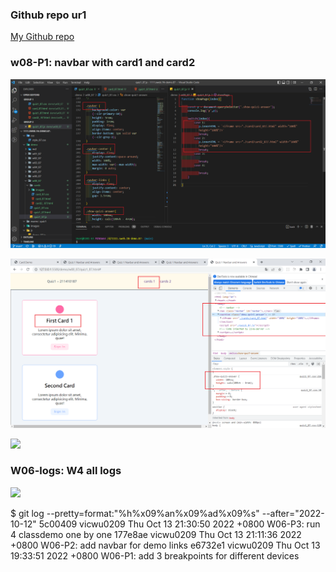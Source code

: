 ### Github repo ur1

[My Github repo](https://github.com/vicwu0209/1111.sweb.1N-demo.87-.git)

### w08-P1: navbar with card1 and card2

![](w08-p1-1.png)

![](w08-p1-2.png)

![](w08-p1-3.png)

### W06-logs: W4 all logs

![](logs_87.png)

$ git log --pretty=format:"%h%x09%an%x09%ad%x09%s" --after="2022-10-12"
5c00409 vicwu0209 Thu Oct 13 21:30:50 2022 +0800 W06-P3: run 4 classdemo one by one
177e8ae vicwu0209 Thu Oct 13 21:11:36 2022 +0800 W06-P2: add navbar for demo links
e6732e1 vicwu0209 Thu Oct 13 19:33:51 2022 +0800 W06-P1: add 3 breakpoints for different devices
